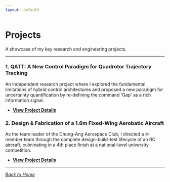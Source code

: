 ```yaml
---
layout: default
---
```

# Projects

A showcase of my key research and engineering projects.

---

### 1. QATT: A New Control Paradigm for Quadrotor Trajectory Tracking
An independent research project where I explored the fundamental limitations of hybrid control architectures and proposed a new paradigm for uncertainty quantification by re-defining the command 'Gap' as a rich information signal.
- **[View Project Details](QATT-project.html)**

### 2. Design & Fabrication of a 1.6m Fixed-Wing Aerobatic Aircraft
As the team leader of the Chung-Ang Aerospace Club, I directed a 4-member team through the complete design-build-test lifecycle of an RC aircraft, culminating in a 4th place finish at a national-level university competition.
- **[View Project Details](Fixed-Wing-project.html)**

---
*[Back to Home](index.html)*
